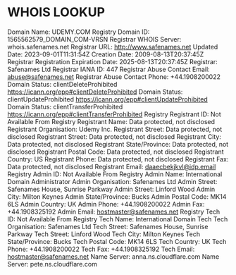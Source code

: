 # WHOIS LOOKUP


Domain Name: UDEMY.COM
Registry Domain ID: 1565562579_DOMAIN_COM-VRSN
Registrar WHOIS Server: whois.safenames.net
Registrar URL: http://www.safenames.net
Updated Date: 2023-09-01T11:31:54Z
Creation Date: 2009-08-13T20:37:45Z
Registrar Registration Expiration Date: 2025-08-13T20:37:45Z
Registrar: Safenames Ltd
Registrar IANA ID: 447
Registrar Abuse Contact Email: abuse@safenames.net
Registrar Abuse Contact Phone: +44.1908200022
Domain Status: clientDeleteProhibited https://icann.org/epp#clientDeleteProhibited
Domain Status: clientUpdateProhibited https://icann.org/epp#clientUpdateProhibited
Domain Status: clientTransferProhibited https://icann.org/epp#clientTransferProhibited
Registry Registrant ID: Not Available From Registry
Registrant Name: Data protected, not disclosed
Registrant Organisation: Udemy Inc.
Registrant Street: Data protected, not disclosed
Registrant Street: Data protected, not disclosed
Registrant City: Data protected, not disclosed
Registrant State/Province: Data protected, not disclosed
Registrant Postal Code: Data protected, not disclosed
Registrant Country: US
Registrant Phone: Data protected, not disclosed
Registrant Fax: Data protected, not disclosed
Registrant Email: daaecbekjkvl@idp.email
Registry Admin ID: Not Available From Registry
Admin Name: International Domain Administrator
Admin Organisation: Safenames Ltd
Admin Street: Safenames House, Sunrise Parkway
Admin Street: Linford Wood
Admin City: Milton Keynes
Admin State/Province: Bucks
Admin Postal Code: MK14 6LS
Admin Country: UK
Admin Phone: +44.1908200022
Admin Fax: +44.1908325192
Admin Email: hostmaster@safenames.net
Registry Tech ID: Not Available From Registry
Tech Name: International Domain Tech
Tech Organisation: Safenames Ltd
Tech Street: Safenames House, Sunrise Parkway
Tech Street: Linford Wood
Tech City: Milton Keynes
Tech State/Province: Bucks
Tech Postal Code: MK14 6LS
Tech Country: UK
Tech Phone: +44.1908200022
Tech Fax: +44.1908325192
Tech Email: hostmaster@safenames.net
Name Server: anna.ns.cloudflare.com
Name Server: pete.ns.cloudflare.com